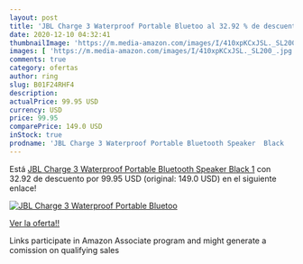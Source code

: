 ```yaml
---
layout: post
title: 'JBL Charge 3 Waterproof Portable Bluetoo al 32.92 % de descuento'
date: 2020-12-10 04:32:41
thumbnailImage: 'https://m.media-amazon.com/images/I/410xpKCxJSL._SL200_.jpg'
images: [ 'https://m.media-amazon.com/images/I/410xpKCxJSL._SL200_.jpg' ]
comments: true
category: ofertas
author: ring
slug: B01F24RHF4
description:
actualPrice: 99.95 USD
currency: USD
price: 99.95
comparePrice: 149.0 USD
inStock: true
prodname: 'JBL Charge 3 Waterproof Portable Bluetooth Speaker  Black   1'
---
```


Está [JBL Charge 3 Waterproof Portable Bluetooth Speaker  Black   1](https://www.amazon.com/dp/B01F24RHF4/?tag=tolees-20) con 32.92 de descuento por 99.95 USD (original: 149.0 USD) en el siguiente enlace!

[![JBL Charge 3 Waterproof Portable Bluetoo](https://m.media-amazon.com/images/I/410xpKCxJSL._SL200_.jpg)](https://www.amazon.com/dp/B01F24RHF4/?tag=tolees-20)

[Ver la oferta!!](https://www.amazon.com/dp/B01F24RHF4/?tag=tolees-20)

Links participate in Amazon Associate program and might generate a comission on qualifying sales


